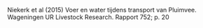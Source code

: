 Niekerk et al (2015) Voer en water tijdens transport van Pluimvee. Wageningen UR Livestock Research. Rapport 752;  p. 20
